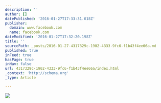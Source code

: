 ```yaml
---
description: ''
author: []
datePublished: '2016-01-27T17:33:31.018Z'
publisher:
  domain: www.facebook.com
  name: facebook.com
dateModified: '2016-01-27T17:32:20.198Z'
title: ''
sourcePath: _posts/2016-01-27-4317329c-1902-4333-9fc6-f1b43f4ee66a.md
published: true
inFeed: true
hasPage: true
inNav: false
url: 4317329c-1902-4333-9fc6-f1b43f4ee66a/index.html
_context: 'http://schema.org'
_type: Article

---
```

![](https://scontent-dfw1-1.xx.fbcdn.net/hphotos-xfa1/t31.0-8/12493438_763018683802782_7361577370904583497_o.jpg)